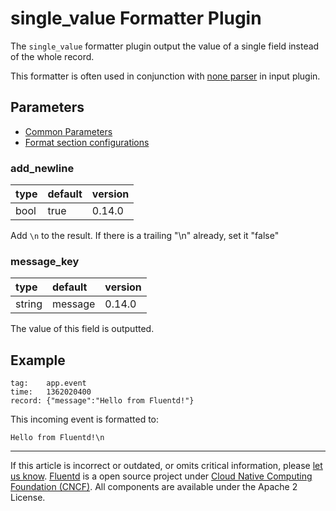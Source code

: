 # single\_value Formatter Plugin

The `single_value` formatter plugin output the value of a single field
instead of the whole record.

This formatter is often used in conjunction with [none parser](/plugins/parser/none.md) in input plugin.


## Parameters

-   [Common Parameters](/configuration/plugin-common-parameters.md)
-   [Format section configurations](/configuration/format-section.md)


### add\_newline

| type | default | version |
|:-----|:--------|:--------|
| bool | true    | 0.14.0  |

Add `\n` to the result. If there is a trailing "\\n" already, set it
"false"


### message\_key

| type   | default | version |
|:-------|:--------|:--------|
| string | message | 0.14.0  |

The value of this field is outputted.


## Example

```
tag:    app.event
time:   1362020400
record: {"message":"Hello from Fluentd!"}
```

This incoming event is formatted to:

```
Hello from Fluentd!\n
```


------------------------------------------------------------------------

If this article is incorrect or outdated, or omits critical information, please [let us know](https://github.com/fluent/fluentd-docs-gitbook/issues?state=open).
[Fluentd](http://www.fluentd.org/) is a open source project under [Cloud Native Computing Foundation (CNCF)](https://cncf.io/). All components are available under the Apache 2 License.
